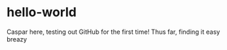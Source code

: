 # hello-world

Caspar here, testing out GitHub for the first time! 
Thus far, finding it easy breazy 
